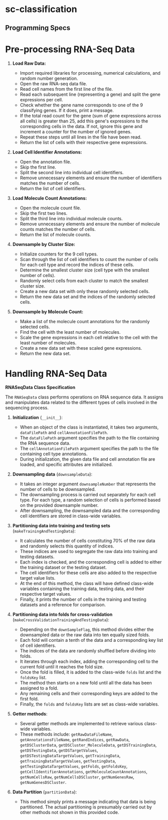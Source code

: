# sc-classification

## Programming Specs 

# Pre-processing RNA-Seq Data

1. **Load Raw Data:**
   - Import required libraries for processing, numerical calculations, and random number generation.
   - Open the raw RNA-seq data file. 
   - Read cell names from the first line of the file.
   - Read each subsequent line (representing a gene) and split the gene expressions per cell. 
   - Check whether the gene name corresponds to one of the 9 classifying genes. If it does, print a message.
   - If the total read count for the gene (sum of gene expressions across all cells) is greater than 25, add this gene's expressions to the corresponding cells in the data. If not, ignore this gene and increment a counter for the number of ignored genes.
   - Repeat these steps until all lines in the file have been read.
   - Return the list of cells with their respective gene expressions.

2. **Load Cell Identifier Annotations:**
   - Open the annotation file.
   - Skip the first line.
   - Split the second line into individual cell identifiers.
   - Remove unnecessary elements and ensure the number of identifiers matches the number of cells.
   - Return the list of cell identifiers.

3. **Load Molecule Count Annotations:**
   - Open the molecule count file.
   - Skip the first two lines.
   - Split the third line into individual molecule counts.
   - Remove unnecessary elements and ensure the number of molecule counts matches the number of cells.
   - Return the list of molecule counts.

4. **Downsample by Cluster Size:**
   - Initialize counters for the 9 cell types.
   - Scan through the list of cell identifiers to count the number of cells for each cell type and record the indices of these cells.
   - Determine the smallest cluster size (cell type with the smallest number of cells).
   - Randomly select cells from each cluster to match the smallest cluster size.
   - Create a new data set with only these randomly selected cells.
   - Return the new data set and the indices of the randomly selected cells.

5. **Downsample by Molecule Count:**
   - Make a list of the molecule count annotations for the randomly selected cells.
   - Find the cell with the least number of molecules.
   - Scale the gene expressions in each cell relative to the cell with the least number of molecules.
   - Create a new data set with these scaled gene expressions.
   - Return the new data set.
   
# Handling RNA-Seq Data 

**RNASeqData Class Specification**

The `RNASeqData` class performs operations on RNA sequence data. It assigns and manipulates data related to the different types of cells involved in the sequencing process.

1. **Initialization** (`__init__`):
   - When an object of the class is instantiated, it takes two arguments, `dataFilePath` and `cellAnnotationFilePath`.
   - The `dataFilePath` argument specifies the path to the file containing the RNA sequence data.
   - The `cellAnnotationFilePath` argument specifies the path to the file containing cell type annotations.
   - During initialization, the given data file and cell annotation file are loaded, and specific attributes are initialized.

2. **Downsampling data** (`downsampleData`):
   - It takes an integer argument `downsampleNumber` that represents the number of cells to be downsampled.
   - The downsampling process is carried out separately for each cell type. For each type, a random selection of cells is performed based on the provided downsample number.
   - After downsampling, the downsampled data and the corresponding cell identifiers are stored in class-wide variables.

3. **Partitioning data into training and testing sets** (`makeTrainingAndTestingData`):
   - It calculates the number of cells constituting 70% of the raw data and randomly selects this quantity of indices.
   - These indices are used to segregate the raw data into training and testing datasets.
   - Each index is checked, and the corresponding cell is added to either the training dataset or the testing dataset.
   - The cell identifiers for these cells are also added to the respective target value lists.
   - At the end of this method, the class will have defined class-wide variables containing the training data, testing data, and their respective target values. 
   - Finally, it prints the number of cells in the training and testing datasets and a reference for comparison.

4. **Partitioning data into folds for cross-validation** (`makeCrossValidationTrainingAndTestingData`):
   - Depending on the `downSampleFlag`, this method divides either the downsampled data or the raw data into ten equally sized folds.
   - Each fold will contain a tenth of the data and a corresponding key list of cell identifiers.
   - The indices of the data are randomly shuffled before dividing into folds.
   - It iterates through each index, adding the corresponding cell to the current fold until it reaches the fold size.
   - Once the fold is filled, it is added to the class-wide `folds` list and the `foldsKey` list.
   - The method then starts on a new fold until all the data has been assigned to a fold.
   - Any remaining cells and their corresponding keys are added to the first fold.
   - Finally, the `folds` and `foldsKey` lists are set as class-wide variables.

5. **Getter methods**:
   - Several getter methods are implemented to retrieve various class-wide variables.
   - These methods include: `getRawDataFileName`, `getAnnotationsFileName`, `getRandIndices`, `getRawData`, `getDSClusterData`, `getDSCluster_MoleculeData`, `getDSTrainingData`, `getDSTestingData`, `getDSTargetValues`, `getDSTestingDataTargetValues`, `getTrainingData`, `getTrainingDataTargetValues`, `getTestingData`, `getTestingDataTargetValues`, `getFolds`, `getFoldsKey`, `getCellIdentifierAnnotations`, `getMoleculeCountAnnotations`, `getNumCellsRaw`, `getNumCellsDSCluster`, `getNumGenesRaw`, `getNumGenesDSCluster`.

6. **Data Partition** (`partitionData`):
   - This method simply prints a message indicating that data is being partitioned. The actual partitioning is presumably carried out by other methods not shown in this provided code.
